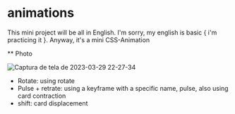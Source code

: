 # animations

This mini project will be all in English. I'm sorry, my english is basic { i'm practicing it }. Anyway, it's a mini CSS-Animation


** Photo


![Captura de tela de 2023-03-29 22-27-34](https://user-images.githubusercontent.com/69321678/228705280-3a70a170-8190-455b-9163-3c7e7619cb77.png)

- Rotate: using rotate 
- Pulse + retrate: using a keyframe with a specific name, pulse, also using card contraction
- shift: card displacement
